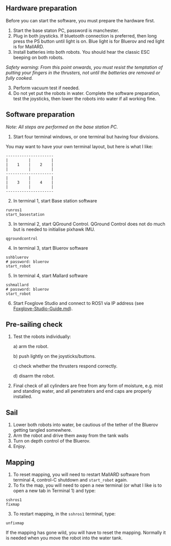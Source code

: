 ## Hardware preparation
Before you can start the software, you must prepare the hardware first.

1. Start the base staton PC, password is manchester.
2. Plug in both joysticks. If bluetooth connection is preferred, then long press the PS button until light is on. Blue light is for Bluerov and red light is for MallARD.
3. Install batteries into both robots. You should hear the classic ESC beeping on both robots.

*Safety warning: From this point onwards, you must resist the temptation of putting your fingers in the thrusters, not until the batteries are removed or fully cooked.*

3. Perform vacuum test if needed.
4. Do not yet put the robots in water. Complete the software preparation, test the joysticks, then lower the robots into water if all working fine.

## Software preparation

_Note: All steps are performed on the base station PC._

1. Start four terminal windows, or one terminal but having four divisions.

You may want to have your own terminal layout, but here is what I like:
```
---------------------
|         |         |
|    1    |    2    |
|         |         |
---------------------
|         |         |
|    3    |    4    |
|         |         |
---------------------
```

2. In terminal 1, start Base station software
```shell
runros1
start_basestation
```

3. In terminal 2, start QGround Control. QGround Control does not do much but is needed to initialise pixhawk IMU.
```shell
qgroundcontrol
```

4. In terminal 3, start Bluerov software
```shell
sshbluerov
# password: bluerov
start_robot
```

5. In terminal 4, start Mallard software
```shell
sshmallard
# password: bluerov
start_robot
```

6. Start Foxglove Studio and connect to ROS1 via IP address (see [Foxglove-Studio-Guide.md](FOXGLOVE_STUDIO_GUIDE.md)).

## Pre-sailing check
1. Test the robots individually:

   a) arm the robot.
   
   b) push lightly on the joysticks/buttons.
   
   c) check whether the thrusters respond correctly.

   d) disarm the robot.
   
3. Final check of all cylinders are free from any form of moisture, e.g. mist and standing water, and all penetraters and end caps are properly installed.

## Sail
1. Lower both robots into water, be cautious of the tether of the Bluerov getting tangled somewhere.
2. Arm the robot and drive them away from the tank walls
3. Turn on depth control of the Bluerov.
4. Enjoy.

## Mapping
1. To reset mapping, you will need to restart MallARD software from terminal 4, control-C shutdown and `start_robot` again.
2. To fix the map, you will need to open a new terminal (or what I like is to open a new tab in Terminal 1) and type:
```
sshros1
fixmap
```
3. To restart mapping, in the `sshros1` terminal, type:
```
unfixmap
```

If the mapping has gone wild, you will have to reset the mapping. Normally it is needed when you move the robot into the water tank.
